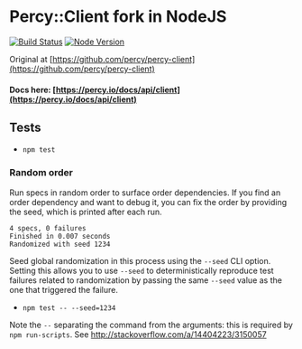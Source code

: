 # Percy::Client fork in NodeJS

[![Build Status](https://travis-ci.org/henrahmagix/percy-client-js.svg?branch=master)](https://travis-ci.org/henrahmagix/percy-client-js)
[![Node Version](https://badge.fury.io/npm/percy-client-js.svg)](http://badge.fury.io/npm/percy-client-js)

Original at [https://github.com/percy/percy-client](https://github.com/percy/percy-client)

#### Docs here: [https://percy.io/docs/api/client](https://percy.io/docs/api/client)

## Tests

- `npm test`

### Random order

Run specs in random order to surface order dependencies. If you find an order dependency and want to debug it, you can fix the order by providing the seed, which is printed after each run.
```
4 specs, 0 failures
Finished in 0.007 seconds
Randomized with seed 1234
```

Seed global randomization in this process using the `--seed` CLI option. Setting this allows you to use `--seed` to deterministically reproduce test failures related to randomization by passing the same `--seed` value as the one that triggered the failure.
- `npm test -- --seed=1234`

Note the `--` separating the command from the arguments: this is required by `npm run-scripts`. See http://stackoverflow.com/a/14404223/3150057
